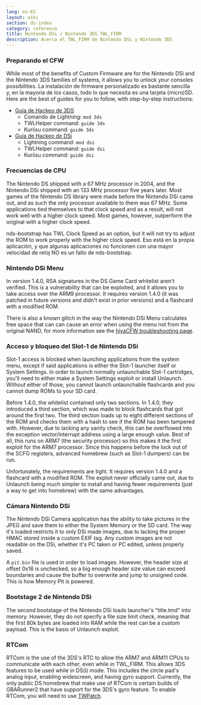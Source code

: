 ```yaml
---
lang: es-ES
layout: wiki
section: ds-index
category: reference
title: Nintendo DSi / Nintendo 3DS TWL_FIRM
description: Acerca el TWL_FIRM de Nintendo DSi y Nintendo 3DS
---
```


### Preparando el CFW
While most of the benefits of Custom Firmware are for the Nintendo DSi and the Nintendo 3DS families of systems, it allows you to unlock your consoles possibilities. La instalación de firmware personalizado es bastante sencilla y, en la mayoría de los casos, todo lo que necesita es una tarjeta (micro)SD. Here are the best of guides for you to follow, with step-by-step instructions:

- [Guía de Hackeo de 3DS](https://3ds.hacks.guide)
   - Comando de Lightning: `mod 3ds`
   - TWLHelper command: `guide 3ds`
   - Kuriisu command: `guide 3ds`
- [Guía de Hackeo de DSi](https://dsi.cfw.guide)
   - Lightning command: `mod dsi`
   - TWLHelper command: `guide dsi`
   - Kuriisu command: `guide dsi`

### Frecuencias de CPU
The Nintendo DS shipped with a 67 MHz processor in 2004, and the Nintendo DSi shipped with an 133 MHz processor five years later. Most games of the Nintendo DS library were made before the Nintendo DSi came out, and as such the only processor available to them was 67 MHz. Some applications tied themselves to that clock speed and as a result, will not work well with a higher clock speed. Most games, however, outperform the original with a higher clock speed.

nds-bootstrap has TWL Clock Speed as an option, but it will not try to adjust the ROM to work properly with the higher clock speed. Eso está en la propia aplicación, y que algunas aplicaciones no funcionen con una mayor velocidad de reloj NO es un fallo de nds-bootstrap.

### Nintendo DSi Menu
In version 1.4.0, RSA signatures in the DS Game Card whitelist aren't verified. This is a vulnerability that can be exploited, and it allows you to take access over the ARM9 processor. It requires version 1.4.0 (it was patched in future versions and didn't exist in prior versions) and a flashcard with a modified ROM.

There is also a known glitch in the way the Nintendo DSi Menu calculates free space that can can cause an error when using the menu not from the original NAND, for more information see the [hiyaCFW troubleshooting page](../hiyacfw/troubleshooting#the-free-space-bug).

### Acceso y bloqueo del Slot-1 de Nintendo DSi
Slot-1 access is blocked when launching applications from the system menu, except if said applications is either the Slot-1 launcher itself or System Settings. In order to launch normally unlaunchable Slot-1 cartridges, you'll need to either make a System Settings exploit or install Unlaunch. Without either of those, you cannot launch unlaunchable flashcards and you cannot dump ROMs to your SD card.

Before 1.4.0, the whitelist contained only two sections. In 1.4.0, they introduced a third section, which was made to block flashcards that got around the first two. The third section loads up to eight different sections of the ROM and checks them with a hash to see if the ROM has been tampered with. However, due to lacking any sanity check, this can be overflowed into the exception vector/interrupt address using a large enough value. Best of all, this runs on ARM7 (the security processor) so this makes it the first exploit for the ARM7 processor. Since this happens before the lock out of the SCFG registers, advanced homebrew (such as Slot-1 dumpers) can be run.

Unfortunately, the requirements are tight. It requires version 1.4.0 and a flashcard with a modified ROM. The exploit never officially came out, due to Unlaunch being much simpler to install and having fewer requirements (just a way to get into homebrew) with the same advantages.

### Cámara Nintendo DSi
The Nintendo DSi Camera application has the ability to take pictures in the JPEG and save them to either the System Memory or the SD card. The way it's loaded restricts it to only DSi made images, due to lacking the proper HMAC stored inside a custom EXIF tag. Any custom images are not readable on the DSi, whether it's PC taken or PC edited, unless properly saved.

A `pit.bin` file is used in order to load images. However, the header size at offset 0x16 is unchecked, so a big enough header size value can exceed boundaries and cause the buffer to overwrite and jump to unsigned code. This is how Memory Pit is powered.

### Bootstage 2 de Nintendo DSi
The second bootstage of the Nintendo DSi loads launcher's "title.tmd" into memory. However, they do not specify a file size limit check, meaning that the first 80k bytes are loaded into RAM while the rest can be a custom payload. This is the basis of Unlaunch exploit.

### RTCom
RTCom is the use of the 3DS's RTC to allow the ARM7 and ARM11 CPUs to communicate with each other, even while in TWL_FIRM. This allows 3DS features to be used while in DS(i) mode. This includes the circle pad's analog input, enabling widescreen, and having gyro support. Currently, the only public DS homebrew that make use of RTCom is certain builds of GBARunner2 that have support for the 3DS's gyro feature. To enable RTCom, you will need to use [TWPatch](https://gbatemp.net/threads/542694/).
